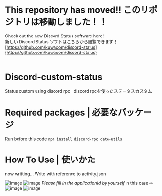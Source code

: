 # This repository has moved!! このリポジトリは移動しました！！

Check out the new Discord Status software here!<br>
新しい Discord Status ソフトはこちらから閲覧できます！<br>
[https://github.com/kuwacom/discord-status](https://github.com/kuwacom/discord-status)
<br>
<br>
# Discord-custom-status
 Status custom using discord rpc | discord rpcを使ったステータスカスタム
# Required packages | 必要なパッケージ
 Run before this code
 `npm install discord-rpc date-utils`
# How To Use | 使いかた
 now writting...
 Write with reference to activity.json

 ![image](https://user-images.githubusercontent.com/83022348/158160205-385cdd43-12ae-41d0-ad69-c88e6649e7c6.png)
 ![image](https://user-images.githubusercontent.com/83022348/158160457-f66d5733-5fc5-4a98-8ad3-75e1a84de5e2.png)
 *Please fill in the applicationId by yourself*
 in this case ⇨
 ![image](https://user-images.githubusercontent.com/83022348/158160373-519b5dde-41e4-4487-b9f5-f1ef9568c678.png)
 ![image](https://user-images.githubusercontent.com/83022348/158160899-f8842adb-609c-4718-86f2-118bd97071d6.png)

